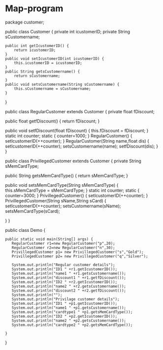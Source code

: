 # Map-program
package customer;

public class Customer {
	private int icustomerID;
	private String sCustomername;
	
	public int getIcustomerID() {
		return icustomerID;
	}
	public void setIcustomerID(int icustomerID) {
		this.icustomerID = icustomerID;
	}
	public String getsCustomername() {
		return sCustomername;
	}
	public void setsCustomername(String sCustomername) {
		this.sCustomername = sCustomername;
	}
    
}

public class RegularCustomer extends Customer {
private float fDiscount;

public float getfDiscount() {
	return fDiscount;
}

public void setfDiscount(float fDiscount) {
	this.fDiscount = fDiscount;
}
static int counter;
static
{
counter=1000;
}
RegularCustomer()
{
	setIcustomerID(++counter);
}
RegularCustomer(String name,float dis)
{
	setIcustomerID(++counter);
	setsCustomername(name);
	setfDiscount(dis);
}
}

public class PrivillegedCustomer extends Customer {
private String sMemCardType;

public String getsMemCardType() {
	return sMemCardType;
}

public void setsMemCardType(String sMemCardType) {
	this.sMemCardType = sMemCardType;
}
static int counter;
static
{
counter=3000;
}
PrivillegedCustomer()
{
	setIcustomerID(++counter);
}
PrivillegedCustomer(String sName,String sCard)
{
	setIcustomerID(++counter);
	setsCustomername(sName);
	setsMemCardType(sCard);
	
}
}

public class Demo {

	public static void main(String[] args) {
       RegularCustomer r1=new RegularCustomer("p",20);
       RegularCustomer r2=new RegularCustomer("n",30);
       PrivillegedCustomer p1= new PrivillegedCustomer("s","Gold");
       PrivillegedCustomer p2= new PrivillegedCustomer("q","Silver");
      
       System.out.println("Regular customer details");
       System.out.println("ID1 " +r1.getIcustomerID());
       System.out.println("name1 " +r1.getsCustomername());
       System.out.println("discount1 " +r1.getfDiscount());
       System.out.println("ID2 " +r2.getIcustomerID());
       System.out.println("name2 " +r2.getsCustomername());
       System.out.println("discount2 " +r2.getfDiscount());
       System.out.println("");
       System.out.println("Privilage customer details");
       System.out.println("ID1 " +p1.getIcustomerID());
       System.out.println("name1 " +p1.getsCustomername());
       System.out.println("cardtype1 " +p1.getsMemCardType());
       System.out.println("ID2 " +p2.getIcustomerID());
       System.out.println("name2 " +p2.getsCustomername());
       System.out.println("cardtype2 " +p2.getsMemCardType());
       
	} 

}

